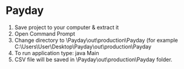 # Payday

1. Save project to your computer & extract it
2. Open Command Prompt
3. Change directory to \Payday\out\production\Payday (for example C:\Users\User\Desktop\Payday\out\production\Payday
4. To run application type: java Main
5. CSV file will be saved in \Payday\out\production\Payday folder.
